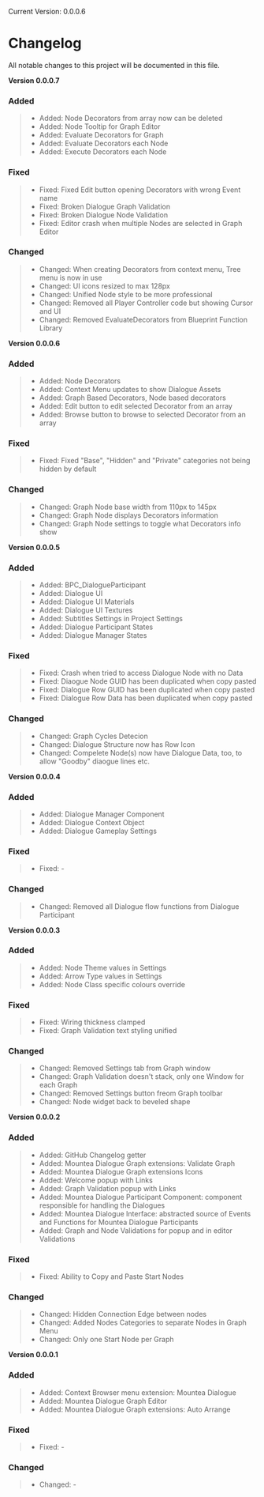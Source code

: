Current Version: 0.0.0.6

# Changelog

All notable changes to this project will be documented in this file.

**Version 0.0.0.7**
### Added
> - Added: Node Decorators from array now can be deleted
> - Added: Node Tooltip for Graph Editor
> - Added: Evaluate Decorators for Graph
> - Added: Evaluate Decorators each Node
> - Added: Execute Decorators each Node

### Fixed
> - Fixed: Fixed Edit button opening Decorators with wrong Event name
> - Fixed: Broken Dialogue Graph Validation
> - Fixed: Broken Dialogue Node Validation
> - Fixed: Editor crash when multiple Nodes are selected in Graph Editor

### Changed
> - Changed: When creating Decorators from context menu, Tree menu is now in use
> - Changed: UI icons resized to max 128px
> - Changed: Unified Node style to be more professional
> - Changed: Removed all Player Controller code but showing Cursor and UI
> - Changed: Removed EvaluateDecorators from Blueprint Function Library

**Version 0.0.0.6**
### Added
> - Added: Node Decorators
> - Added: Context Menu updates to show Dialogue Assets
> - Added: Graph Based Decorators, Node based decorators
> - Added: Edit button to edit selected Decorator from an array
> - Added: Browse button to browse to selected Decorator from an array

### Fixed
> - Fixed: Fixed "Base", "Hidden" and "Private" categories not being hidden by default

### Changed
> - Changed: Graph Node base width from 110px to 145px
> - Changed: Graph Node displays Decorators information
> - Changed: Graph Node settings to toggle what Decorators info show

**Version 0.0.0.5**
### Added
> - Added: BPC_DialogueParticipant
> - Added: Dialogue UI
> - Added: Dialogue UI Materials
> - Added: Dialogue UI Textures
> - Added: Subtitles Settings in Project Settings
> - Added: Dialogue Participant States
> - Added: Dialogue Manager States

### Fixed
> - Fixed: Crash when tried to access Dialogue Node with no Data
> - Fixed: Diaogue Node GUID has been duplicated when copy pasted
> - Fixed: Dialogue Row GUID has been duplicated when copy pasted
> - Fixed: Dialogue Row Data has been duplicated when copy pasted

### Changed
> - Changed: Graph Cycles Detecion
> - Changed: Dialogue Structure now has Row Icon
> - Changed: Compelete Node(s) now have Dialogue Data, too, to allow "Goodby" diaogue lines etc.

**Version 0.0.0.4**
### Added
> - Added: Dialogue Manager Component
> - Added: Dialogue Context Object
> - Added: Dialogue Gameplay Settings

### Fixed
> - Fixed: -

### Changed
> - Changed: Removed all Dialogue flow functions from Dialogue Participant

**Version 0.0.0.3**
### Added
> - Added: Node Theme values in Settings
> - Added: Arrow Type values in Settings
> - Added: Node Class specific colours override

### Fixed
> - Fixed: Wiring thickness clamped
> - Fixed: Graph Validation text styling unified

### Changed
> - Changed: Removed Settings tab from Graph window
> - Changed: Graph Validation doesn't stack, only one Window for each Graph
> - Changed: Removed Settings button freom Graph toolbar
> - Changed: Node widget back to beveled shape

**Version 0.0.0.2**
### Added
> - Added: GitHub Changelog getter
> - Added: Mountea Dialogue Graph extensions: Validate Graph
> - Added: Mountea Dialogue Graph extensions Icons
> - Added: Welcome popup with Links
> - Added: Graph Validation popup with Links
> - Added: Mountea Dialogue Participant Component: component responsible for handling the Dialogues
> - Added: Mountea Dialogue Interface: abstracted source of Events and Functions for Mountea Dialogue Participants
> - Added: Graph and Node Validations for popup and in editor Validations

### Fixed
> - Fixed: Ability to Copy and Paste Start Nodes

### Changed
> - Changed: Hidden Connection Edge between nodes
> - Changed: Added Nodes Categories to separate Nodes in Graph Menu
> - Changed: Only one Start Node per Graph

**Version 0.0.0.1**
### Added 
> - Added: Context Browser menu extension: Mountea Dialogue
> - Added: Mountea Dialogue Graph Editor
> - Added: Mountea Dialogue Graph extensions: Auto Arrange

### Fixed
> - Fixed: -

### Changed
> - Changed: -